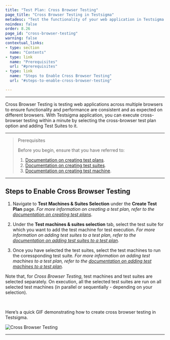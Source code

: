 ```yaml
---
title: "Test Plan: Cross Browser Testing"
page_title: "Cross Browser Testing in Testsigma"
metadesc: "Test the functionality of your web application in Testsigma across all platforms. Test your application on multiple browsers and versions easily."
noindex: false
order: 8.26
page_id: "cross-browser-testing"
warning: false
contextual_links:
- type: section
  name: "Contents"
- type: link
  name: "Prerequisites"
  url: "#prerequisites"
- type: link
  name: "Steps to Enable Cross Browser Testing"
  url: "#steps-to-enable-cross-browser-testing"

---
```


---

Cross Browser Testing is testing web applications across multiple browsers to ensure functionality and performance are consistent and as expected on different browsers. With Testsigma application, you can execute cross-browser testing within a minute by selecting the cross-browser test plan option and adding Test Suites to it.

---


> <p id="prerequisites">Prerequisites</p>
>
> Before you begin, ensure that you have referred to: 
> 1. [Documentation on creating test plans](https://testsigma.com/docs/test-management/test-plans/overview/).
> 2. [Documentation on creating test suites](https://testsigma.com/docs/test-management/test-suites/overview/).
> 3. [Documentation on creating test machine](https://testsigma.com/docs/test-management/test-plans/manage-test-machines/).

---


## **Steps to Enable Cross Browser Testing**

1. Navigate to **Test Machines & Suites Selection** under the **Create Test Plan** page.  *For more information on creating a test plan, refer to the [documentation on creating test plans](https://testsigma.com/docs/test-management/test-plans/overview/)*.

2. Under the **Test machines & suites selection** tab, select the test suite for which you want to add the test machine for test execution. *For more information on adding test suites to a test plan, refer to the [documentation on adding test suites to a test plan](https://testsigma.com/docs/test-management/test-plans/manage-test-suites/)*.

3. Once you have selected the test suites, select the test machines to run the coressponding test suite. *For more information on adding test machines to a test plan, refer to the [documentation on adding test machines to a test plan](https://testsigma.com/docs/test-management/test-plans/manage-test-machines/)*.
 
Note that, for *Cross Browser Testing*, test machines and test suites are selected separately. On execution, all the selected test suites are run on all selected test machines (in parallel or sequentially - depending on your selection).

<br>

Here’s a quick GIF demonstrating how to create cross browser testing in Testsigma.

![Cross Browser Testing](https://s3.amazonaws.com/static-docs.testsigma.com/new_images/projects/applications/cbtesting.gif)

---

